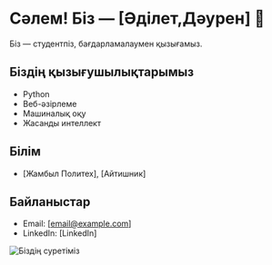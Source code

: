 

# Сәлем! Біз — [Әділет,Дәурен] 👋

Біз — студентпіз, бағдарламалаумен қызығамыз.

## Біздің қызығушылықтарымыз
- Python
- Веб-әзірлеме
- Машиналық оқу
- Жасанды интеллект

## Білім
- [Жамбыл Политех], [Айтишник]

## Байланыстар
- Email: [email@example.com]
- LinkedIn: [LinkedIn]

![Біздің суретіміз](https://github.com/ваш-username/my-profiley/blob/main/photo.jpg?raw=true)

